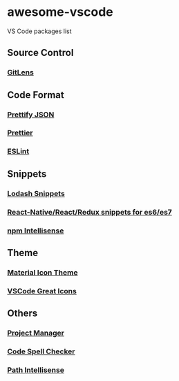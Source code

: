 # awesome-vscode
VS Code packages list

## Source Control

### [GitLens](https://marketplace.visualstudio.com/items?itemName=eamodio.gitlens)

## Code Format

### [Prettify JSON](https://marketplace.visualstudio.com/items?itemName=mohsen1.prettify-json)

### [Prettier](https://marketplace.visualstudio.com/items?itemName=esbenp.prettier-vscode)

### [ESLint](https://marketplace.visualstudio.com/items?itemName=dbaeumer.vscode-eslint)

## Snippets

### [Lodash Snippets](https://marketplace.visualstudio.com/items?itemName=tomphilbin.lodash-snippets)

### [React-Native/React/Redux snippets for es6/es7](https://marketplace.visualstudio.com/items?itemName=EQuimper.react-native-react-redux)

### [npm Intellisense](https://marketplace.visualstudio.com/items?itemName=christian-kohler.npm-intellisense)

## Theme

### [Material Icon Theme](https://marketplace.visualstudio.com/items?itemName=PKief.material-icon-theme)

### [VSCode Great Icons](https://marketplace.visualstudio.com/items?itemName=emmanuelbeziat.vscode-great-icons)

## Others

### [Project Manager](https://marketplace.visualstudio.com/items?itemName=alefragnani.project-manager)

### [Code Spell Checker](https://marketplace.visualstudio.com/items?itemName=streetsidesoftware.code-spell-checker)

### [Path Intellisense](https://marketplace.visualstudio.com/items?itemName=christian-kohler.path-intellisense)
